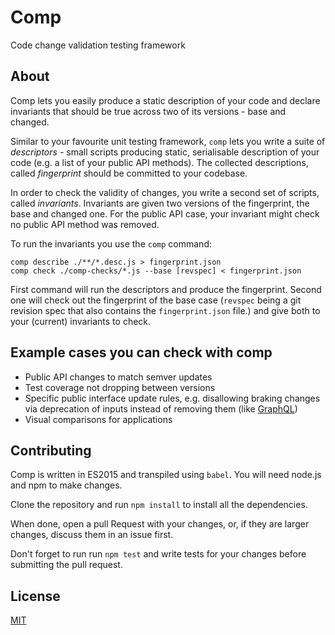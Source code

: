 # Comp

Code change validation testing framework

## About

Comp lets you easily produce a static description of your code and declare
invariants that should be true across two of its versions - base and changed.

Similar to your favourite unit testing framework, `comp` lets you write a suite
of _descriptors_ - small scripts producing static, serialisable description
of your code (e.g. a list of your public API methods). The collected descriptions,
called _fingerprint_ should be committed to your codebase.

In order to check the validity of changes, you write a second set of scripts,
called _invariants_. Invariants are given two versions of the fingerprint, the
base and changed one. For the public API case, your invariant might check no
public API method was removed.

To run the invariants you use the `comp` command:

```
comp describe ./**/*.desc.js > fingerprint.json
comp check ./comp-checks/*.js --base [revspec] < fingerprint.json
```

First command will run the descriptors and produce the fingerprint. Second one
will check out the fingerprint of the base case (`revspec` being a git revision
spec that also contains the `fingerprint.json` file.) and give both to your
(current) invariants to check.

## Example cases you can check with comp

*  Public API changes to match semver updates
*  Test coverage not dropping between versions
*  Specific public interface update rules, e.g. disallowing braking changes via
   deprecation of inputs instead of removing them (like
   [GraphQL](https://facebook.github.io/graphql/#sec-Object-Field-deprecation))
*  Visual comparisons for applications

## Contributing

Comp is written in ES2015 and transpiled using `babel`. You will need node.js
and npm to make changes.

Clone the repository and run `npm install` to install all the dependencies.

When done, open a pull Request with your changes, or, if they are larger changes, discuss
them in an issue first.

Don't forget to run run `npm test` and write tests for your changes before
submitting the pull request.

## License

[MIT](./LICENSE)
